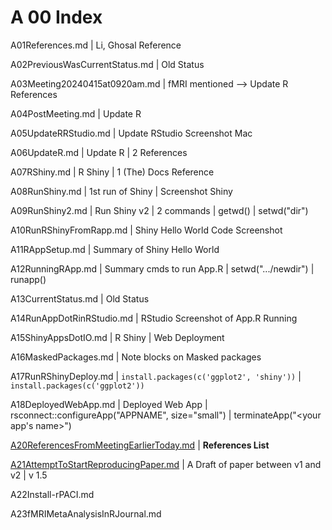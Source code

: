 # A 00 Index

A01References.md | Li, Ghosal Reference

A02PreviousWasCurrentStatus.md | Old Status

A03Meeting20240415at0920am.md | fMRI mentioned --> Update R References

A04PostMeeting.md | Update R

A05UpdateRRStudio.md | Update RStudio Screenshot Mac

A06UpdateR.md | Update R | 2 References

A07RShiny.md | R Shiny | 1 (The) Docs Reference

A08RunShiny.md | 1st run of Shiny | Screenshot Shiny

A09RunShiny2.md | Run Shiny v2 | 2 commands | getwd() | setwd("dir")

A10RunRShinyFromRapp.md | Shiny Hello World Code Screenshot

A11RAppSetup.md | Summary of Shiny Hello World

A12RunningRApp.md | Summary cmds to run App.R | setwd(".../newdir") | runapp() 

A13CurrentStatus.md | Old Status

A14RunAppDotRinRStudio.md | RStudio Screenshot of App.R Running

A15ShinyAppsDotIO.md | R Shiny | Web Deployment

A16MaskedPackages.md | Note blocks on Masked packages

A17RunRShinyDeploy.md |  `install.packages(c('ggplot2', 'shiny'))` | `install.packages(c('ggplot2'))`

A18DeployedWebApp.md | Deployed Web App | rsconnect::configureApp("APPNAME", size="small") | terminateApp("<your app's name>")

[A20ReferencesFromMeetingEarlierToday.md](/Documentation/01pre20240422at0941hours/A20ReferencesFromMeetingEarlierToday.md) | **References List**

[A21AttemptToStartReproducingPaper.md](/Documentation/01pre20240422at0941hours/A21AttemptToStartReproducingPaper.md) | A Draft of paper between v1 and v2 | v 1.5

A22Install-rPACI.md 

A23fMRIMetaAnalysisInRJournal.md
